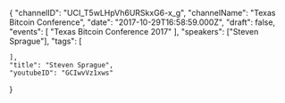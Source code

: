 {
    "channelID": "UCI_T5wLHpVh6URSkxG6-x_g",
    "channelName": "Texas Bitcoin Conference",
    "date": "2017-10-29T16:58:59.000Z",
    "draft": false,
    "events": [
        "Texas Bitcoin Conference 2017"
    ],
    "speakers": ["Steven Sprague"],
    "tags": [

    ],
    "title": "Steven Sprague",
    "youtubeID": "GCIwvVz1xws"
}
